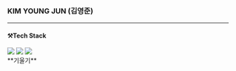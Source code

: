 <dl>
  <h3>KIM YOUNG JUN (김영준)</h3>
  <hr>
  <h4>⚒️Tech Stack</h4>
  <img src="https://img.shields.io/badge/ReactNative-262B31?style=flat-square&logo=React&logoColor=61DBFB"/>
  <img src="https://img.shields.io/badge/JavaScript-FFFF00?style=flat-square&logo=Javascript&logoColor=black"/>
  <img src="https://img.shields.io/badge/Android-32DE84?style=flat-square&logo=Android&logoColor=white"/>
  <br>
  **기울기**
</dl>
